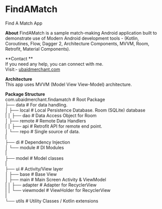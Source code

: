 # FindAMatch

Find A Match App

**About**
FindAMatch is a sample match-making Android application built to
demonstrate use of Modern Android development tools - (Kotlin,
Coroutines, Flow, Dagger 2, Architecture Components, MVVM, Room,
Retrofit, Material Components).

**Contact **  
If you need any help, you can connect with me.  
Visit:- [ubaidmerchant.com](https://www.ubaidmerchant.com)

**Architecture**  
This app uses MVVM (Model View View-Model) architecture.

**Package Structure**  
com.ubaidmerchant.findamatch # Root Package<br />
├── data                # For data handling.<br />
│   ├── local           # Local Persistence Database. Room (SQLite) database<br />
|   │   ├── dao         # Data Access Object for Room <br />
│   ├── remote          # Remote Data Handlers<br />
|   │   ├── api         # Retrofit API for remote end point.<br />
│   └── repo			   # Single source of data.<br />
|<br />
├── di                  # Dependency Injection<br />
│   └── module          # DI Modules<br />
|<br />
├── model               # Model classes<br />
|<br />
├── ui                  # Activity/View layer<br />
│   ├── base            # Base View<br />
│   ├── main            # Main Screen Activity & ViewModel<br />
|   │   ├── adapter     # Adapter for RecyclerView<br />
|   │   └── viewmodel   # ViewHolder for RecyclerView<br />
|<br />
└── utils               # Utility Classes / Kotlin extensions<br />


